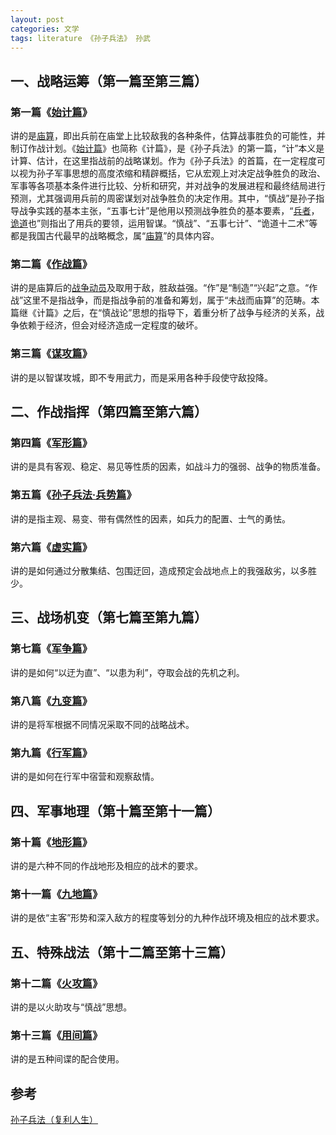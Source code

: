 ```yaml
---
layout: post
categories: 文学
tags: literature 《孙子兵法》 孙武
---
```


## **一、战略运筹（第一篇至第三篇）**

### 第一篇《[始计篇](https://baike.baidu.com/item/始计篇)》

讲的是[庙算](https://baike.baidu.com/item/庙算)，即出兵前在庙堂上比较敌我的各种条件，估算战事胜负的可能性，并制订作战计划。《[始计篇](https://baike.baidu.com/item/始计篇)》也简称《计篇》，是《孙子兵法》的第一篇，“计”本义是计算、估计，在这里指战前的战略谋划。作为《孙子兵法》的首篇，在一定程度可以视为孙子军事思想的高度浓缩和精辟概括，它从宏观上对决定战争胜负的政治、军事等各项基本条件进行比较、分析和研究，并对战争的发展进程和最终结局进行预测，尤其强调用兵前的周密谋划对战争胜负的决定作用。其中，“慎战”是孙子指导战争实践的基本主张，“五事七计”是他用以预测战争胜负的基本要素，“[兵者](https://baike.baidu.com/item/兵者)，[诡道](https://baike.baidu.com/item/诡道)也”则指出了用兵的要领，运用智谋。“慎战”、“五事七计”、“诡道十二术”等都是我国古代最早的战略概念，属“[庙算](https://baike.baidu.com/item/庙算)”的具体内容。

### 第二篇《[作战篇](https://baike.baidu.com/item/作战篇)》

讲的是庙算后的[战争动员](https://baike.baidu.com/item/战争动员)及取用于敌，胜敌益强。“作”是“制造”“兴起”之意。“作战”这里不是指战争，而是指战争前的准备和筹划，属于“未战而庙算”的范畴。本篇继《计篇》之后，在“慎战论”思想的指导下，着重分析了战争与经济的关系，战争依赖于经济，但会对经济造成一定程度的破坏。

### 第三篇《[谋攻篇](https://baike.baidu.com/item/谋攻篇)》

讲的是以智谋攻城，即不专用武力，而是采用各种手段使守敌投降。

## **二、作战指挥（第四篇至第六篇）**

### 第四篇《[军形篇](https://baike.baidu.com/item/军形篇)》

讲的是具有客观、稳定、易见等性质的因素，如战斗力的强弱、战争的物质准备。

### 第五篇《[孙子兵法·兵势篇](https://baike.baidu.com/item/孙子兵法·兵势篇/19828235)》

讲的是指主观、易变、带有偶然性的因素，如兵力的配置、士气的勇怯。

### 第六篇《[虚实篇](https://baike.baidu.com/item/虚实篇)》

讲的是如何通过分散集结、包围迂回，造成预定会战地点上的我强敌劣，以多胜少。

## **三、战场机变（第七篇至第九篇）**

### 第七篇《[军争篇](https://baike.baidu.com/item/军争篇)》

讲的是如何“以迂为直”、“以患为利”，夺取会战的先机之利。

### 第八篇《[九变篇](https://baike.baidu.com/item/九变篇)》

讲的是将军根据不同情况采取不同的战略战术。

### 第九篇《[行军篇](https://baike.baidu.com/item/行军篇)》

讲的是如何在行军中宿营和观察敌情。

## **四、军事地理（第十篇至第十一篇）**

### 第十篇《[地形篇](https://baike.baidu.com/item/地形篇)》

讲的是六种不同的作战地形及相应的战术的要求。

### 第十一篇《[九地篇](https://baike.baidu.com/item/九地篇)》

讲的是依“主客”形势和深入敌方的程度等划分的九种作战环境及相应的战术要求。

## **五、特殊战法（第十二篇至第十三篇）**

### 第十二篇《[火攻篇](https://baike.baidu.com/item/火攻篇)》

讲的是以火助攻与“慎战”思想。

### 第十三篇《[用间篇](https://baike.baidu.com/item/用间篇)》

讲的是五种间谍的配合使用。

## 参考

[孙子兵法（复利人生）](https://mp.weixin.qq.com/mp/appmsgalbum?__biz=MzAxMjM4MTEwNg==&action=getalbum&album_id=1737297242459275265&scene=173&from_msgid=2651714255&from_itemidx=1&count=3&nolastread=1#wechat_redirect)